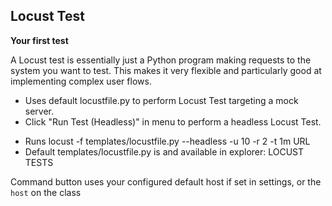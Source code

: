 ## Locust Test

**Your first test**

A Locust test is essentially just a Python program making requests to the system you want to test. 
This makes it very flexible and particularly good at implementing complex user flows.


* Uses default locustfile.py to perform Locust Test targeting a mock server.
* Click "Run Test (Headless)" in menu to perform a headless Locust Test.

- Runs locust -f templates/locustfile.py --headless -u 10 -r 2 -t 1m URL
- Default templates/locustfile.py is and available in explorer: LOCUST TESTS

Command button uses your configured default host if set in settings, or the `host` on the class

